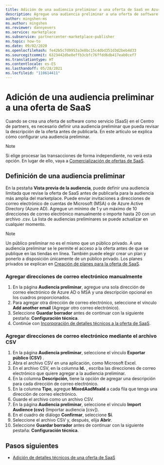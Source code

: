 ```yaml
---
title: Adición de una audiencia preliminar a una oferta de SaaS en Azure Marketplace
description: Agregue una audiencia preliminar a una oferta de software como servicio (SaaS) en Azure Marketplace.
author: mingshen-ms
ms.author: mingshen
ms.reviewer: dannyevers
ms.service: marketplace
ms.subservice: partnercenter-marketplace-publisher
ms.topic: how-to
ms.date: 09/02/2020
ms.openlocfilehash: fe42b5c7d9953a3e8bc15c4dbd351d3d2beb4d33
ms.sourcegitcommit: 6323442dbe8effb3cbfc76ffdd6db417eab0cef7
ms.translationtype: HT
ms.contentlocale: es-ES
ms.lasthandoff: 05/28/2021
ms.locfileid: "110614411"
---
```

# <a name="add-a-preview-audience-for-a-saas-offer"></a>Adición de una audiencia preliminar a una oferta de SaaS

Cuando se crea una oferta de software como servicio (SaaS) en el Centro de partners, es necesario definir una audiencia preliminar que pueda revisar la descripción de la oferta antes de publicarla. En este artículo se explica cómo configurar una audiencia preliminar.

> [!NOTE]
> Si elige procesar las transacciones de forma independiente, no verá esta opción. En lugar de ello, vaya a [Comercialización de ofertas de SaaS](create-new-saas-offer-marketing.md).

## <a name="define-a-preview-audience"></a>Definición de una audiencia preliminar

En la pestaña **Vista previa de la audiencia**, puede definir una audiencia limitada que revise la oferta de SaaS antes de publicarla para la audiencia más amplia del marketplace. Puede enviar invitaciones a direcciones de correo electrónico de cuentas de Microsoft (MSA) o de Azure Active Directory (Azure AD). Agregue un mínimo de 1 y un máximo de 10 direcciones de correo electrónico manualmente o importe hasta 20 con un archivo .csv. La lista de audiencias preliminares se puede actualizar en cualquier momento.

> [!NOTE]
> Un público preliminar no es el mismo que un público privado. A una audiencia preliminar se le permite el acceso a la oferta antes de que se publique en las tiendas en línea. También puede elegir crear un plan y ponerlo a disposición únicamente de un público privado. Los planes privados se explican en [Creación de planes para la oferta de SaaS](create-new-saas-offer-plans.md).

### <a name="add-email-addresses-manually"></a>Agregar direcciones de correo electrónico manualmente

1. En la página **Audiencia preliminar**, agregue una sola dirección de correo electrónico de Azure AD o MSA y una descripción opcional en los cuadros proporcionados.
1. Para agregar otra dirección de correo electrónico, seleccione el vínculo **Add another email** (Agregar otro correo electrónico).
1. Seleccione **Guardar borrador** antes de continuar con la siguiente pestaña: **Configuración técnica**.
1. Continúe con [Incorporación de detalles técnicos a la oferta de SaaS](create-new-saas-offer-technical.md).

### <a name="add-email-addresses-using-the-csv-file"></a>Agregar direcciones de correo electrónico mediante el archivo CSV

1. En la página **Audiencia preliminar**, seleccione el vínculo **Exportar público (CSV)** .
1. Abra el archivo CSV en una aplicación, como Microsoft Excel.
1. En el archivo CSV, en la columna **Id.** , escriba las direcciones de correo electrónico que quiere agregar a la audiencia preliminar.
1. En la columna **Descripción**, tiene la opción de agregar una descripción para cada dirección de correo electrónico.
1. En la columna **Tipo**, agregue **MixedAadMsaId** a cada fila que tenga una dirección de correo electrónico.
1. Guarde el archivo como un archivo CSV.
1. En la página **Audiencia preliminar**, seleccione el vínculo **Import Audience (csv)** (Importar audiencia [csv]).
1. En el cuadro de diálogo **Confirmar**, seleccione **Sí**.
1. Seleccione el archivo CSV y, después, elija **Abrir**.
1. Seleccione **Guardar borrador** antes de continuar con la siguiente pestaña: **Configuración técnica**.

## <a name="next-steps"></a>Pasos siguientes

- [Adición de detalles técnicos de una oferta de SaaS](create-new-saas-offer-technical.md)
